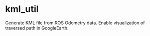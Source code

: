 # kml_util
Generate KML file from ROS Odometry data. Enable visualization of traversed path in GoogleEarth.
